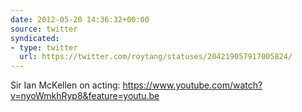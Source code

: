 ```yaml
---
date: 2012-05-20 14:36:32+00:00
source: twitter
syndicated:
- type: twitter
  url: https://twitter.com/roytang/statuses/204219057917005824/
---
```


Sir Ian McKellen on acting: https://www.youtube.com/watch?v=nyoWmkhRyp8&feature=youtu.be